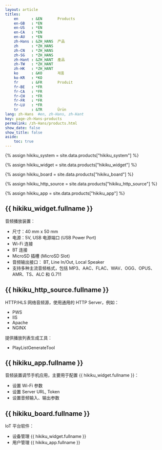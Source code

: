```yaml
---
layout: article
titles:
    en      : &EN       Products
    en-GB   : *EN
    en-US   : *EN
    en-CA   : *EN
    en-AU   : *EN
    zh-Hans : &ZH_HANS  产品
    zh      : *ZH_HANS
    zh-CN   : *ZH_HANS
    zh-SG   : *ZH_HANS
    zh-Hant : &ZH_HANT  產品
    zh-TW   : *ZH_HANT
    zh-HK   : *ZH_HANT
    ko      : &KO       제품
    ko-KR   : *KO
    fr      : &FR       Produit
    fr-BE   : *FR
    fr-CA   : *FR
    fr-CH   : *FR
    fr-FR   : *FR
    fr-LU   : *FR
    tr      : &TR       Ürün
lang: zh-Hans  #en, zh-Hans, zh-Hant
key: page-zh-Hans-products
permalink: /zh-Hans/products.html
show_date: false
show_title: false
aside:
    toc: true
---
```



{% assign hikiku_system    = site.data.products["hikiku_system"] %}

{% assign hikiku_widget    = site.data.products["hikiku_widget"] %}

{% assign hikiku_board     = site.data.products["hikiku_board"] %}

{% assign hikiku_http_source   = site.data.products["hikiku_http_source"] %}

{% assign hikiku_app       = site.data.products["hikiku_app"] %}


## {{ hikiku_widget.fullname }}

音频播放装置：

- 尺寸：40 mm x 50 mm
- 电源：5V, USB 电源端口 (USB Power Port)
- Wi-Fi 连接
- BT 连接
- MicroSD 插槽 (MicroSD Slot)
- 音频输出接口： BT, Line In/Out, Local Speaker
- 支持多种主流音频格式，包括 MP3、AAC、FLAC、WAV、OGG、OPUS、AMR、TS、ALC 和 G.711


## {{ hikiku_http_source.fullname }}

HTTP/HLS 网络音频源，使用通用的 HTTP Server，例如：

- PWS
- IIS
- Apache
- NGINX

提供播放列表生成工具：

- PlayListGenerateTool


## {{ hikiku_app.fullname }}

音频装置调节手机应用，主要用于配置 {{ hikiku_widget.fullname }}：

- 设置 Wi-Fi 参数
- 设置 Server URL, Token 
- 设置音频输入、输出参数


## {{ hikiku_board.fullname }}

IoT 平台软件：

- 设备管理 {{ hikiku_widget.fullname }}
- 用户管理 {{ hikiku_app.fullname }}

